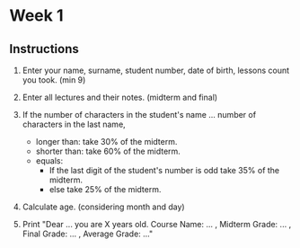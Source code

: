 # Week 1
## Instructions
1. Enter your name, surname, student number, date of birth, lessons count you took. (min 9)
2. Enter all lectures and their notes. (midterm and final)
3. If the number of characters in the student's name ... number of characters in the last name,
	- longer than: take 30% of the midterm.
	- shorter than: take 60% of the midterm.
	- equals:
		- If the last digit of the student's number is odd take 35% of the midterm.
		- else take 25% of the midterm.
		
4. Calculate age. (considering month and day)
5. Print "Dear ... you are X years old. Course Name: ... , Midterm Grade: ... , Final Grade: ... , Average Grade: ..."